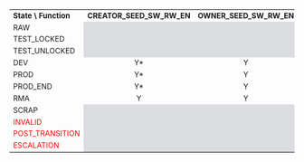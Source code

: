<table style="text-align:center;font-size:small">
  <tr>
    <td style="text-align:left"><strong>State \ Function</strong></td>
    <td><strong>CREATOR_SEED_SW_RW_EN</strong></td>
    <td><strong>OWNER_SEED_SW_RW_EN</strong></td>
    <td><strong>SEED_HW_RD_EN</strong></td>
    <td><strong>ISO_PART_SW_RD_EN</strong></td>
    <td><strong>ISO_PART_SW_WR_EN</strong></td>
  </tr>
  <tr>
    <td style="text-align:left">RAW</td>
    <td colspan="5" style="background:#dadce0"></td>
  </tr>
  <tr>
   <td style="text-align:left">TEST_LOCKED</td>
   <td colspan="5" style="background:#dadce0"></td>
  </tr>
  <tr>
    <td style="text-align:left">TEST_UNLOCKED</td>
    <td colspan="4" style="background:#dadce0"></td><td>Y</td>
  </tr>
  <tr>
    <td style="text-align:left">DEV</td>
    <td>Y*</td><td>Y</td><td>Y*</td><td colspan="1" style="background:#dadce0"></td><td>Y</td>
  </tr>
  <tr>
    <td style="text-align:left">PROD</td>
    <td>Y*</td><td>Y</td><td>Y*</td><td>Y</td><td>Y</td>
  </tr>
  <tr>
    <td style="text-align:left">PROD_END</td>
    <td>Y*</td><td>Y</td><td>Y*</td><td>Y</td><td>Y</td>
  </tr>
  <tr>
    <td style="text-align:left">RMA</td>
    <td>Y</td><td>Y</td><td>Y</td><td>Y</td><td>Y</td>
  </tr>
  <tr>
    <td style="text-align:left">SCRAP</td>
    <td colspan="5" style="background:#dadce0"></td>
  </tr>
  <tr>
    <td style="text-align:left;color:red">INVALID</td>
    <td colspan="5" style="background:#dadce0"></td>
  </tr>
  <tr>
    <td style="text-align:left;color:red">POST_TRANSITION</td>
    <td colspan="5" style="background:#dadce0"></td>
  </tr>
  <tr>
    <td style="text-align:left;color:red">ESCALATION</td>
    <td colspan="5" style="background:#dadce0"></td>
  </tr>
</table>

